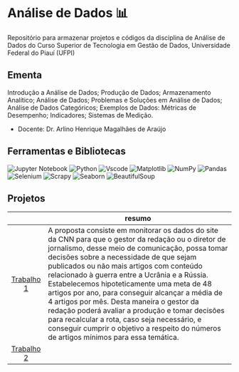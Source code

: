 # Análise de Dados 📊
Repositório para armazenar projetos e códigos da disciplina de Análise de 
Dados do Curso Superior de Tecnologia em Gestão de Dados, Universidade Federal do Piauí (UFPI)

## Ementa
Introdução a Análise de Dados; Produção de Dados; Armazenamento Analítico; Análise de Dados;
Problemas e Soluções em Análise de Dados; Análise de Dados Categóricos; Exemplos de Dados:
Métricas de Desempenho; Indicadores; Sistemas de Medição.
- Docente: Dr. Arlino Henrique Magalhães de
Araújo


## Ferramentas e Bibliotecas
![Jupyter Notebook](https://img.shields.io/badge/jupyter-%23FA0F00.svg?style=for-the-badge&logo=jupyter&logoColor=white)
![Python](https://img.shields.io/badge/python-3670A0?style=for-the-badge&logo=python&logoColor=ffdd54)
![Vscode](https://img.shields.io/badge/Vscode-007ACC?style=for-the-badge&logo=visual-studio-code&logoColor=white)
![Matplotlib](https://img.shields.io/badge/Matplotlib-%23ffffff.svg?style=for-the-badge&logo=Matplotlib&logoColor=black)
![NumPy](https://img.shields.io/badge/numpy-%23013243.svg?style=for-the-badge&logo=numpy&logoColor=white)
![Pandas](https://img.shields.io/badge/pandas-%23150458.svg?style=for-the-badge&logo=pandas&logoColor=white)
![Selenium](https://img.shields.io/badge/-selenium-%43B02A?style=for-the-badge&logo=selenium&logoColor=white)
![Scrapy](https://img.shields.io/badge/Scrapy-60A839?style=for-the-badge&logo=scrapy&logoColor=white)
![Seaborn](https://img.shields.io/badge/-Seaborn-B8DBE4?logo=seaborn&logoColor=white&style=for-the-badge)
![BeautifulSoup](https://img.shields.io/badge/-Beautiful_Soup-000000?logo=beautiful-soup&logoColor=white&style=for-the-badge)


## Projetos
|     | resumo                                                                                                                                                                                                                                                                         |
| :------: | ------------------------------------------------------------------------------------------------------------------------------------------------------------------------------------------------------------------------------------------------------------------------------ |
|  [Trabalho 1](Trabalho1_AnalisedeDados.ipynb)  |  A proposta consiste em monitorar os dados do site da CNN para que o gestor da redação ou o diretor de jornalismo, desse meio de comunicação, possa tomar decisões sobre a necessidade de que sejam publicados ou não mais artigos com conteúdo relacionado à guerra entre a Ucrânia e a Rússia. Estabelecemos hipoteticamente uma meta de 48 artigos por ano, para conseguir alcançar a média de 4 artigos por mês. Desta maneira o gestor da redação poderá avaliar a produção e tomar decisões para recalcular a rota, caso seja necessário, e conseguir cumprir o objetivo a respeito do números de artigos mínimos para essa temática.                                                       |
| [Trabalho 2](Trabalho2_AnalisedeDados.ipynb) |  |
